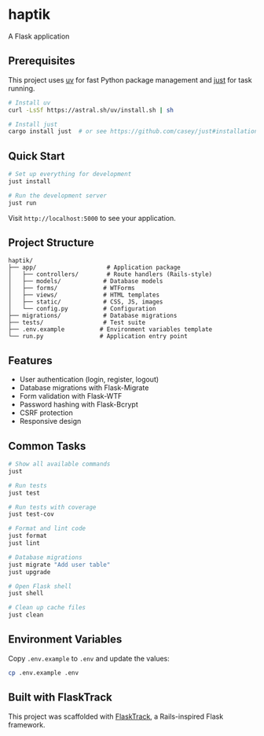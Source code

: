 # haptik

A Flask application

## Prerequisites

This project uses [uv](https://github.com/astral-sh/uv) for fast Python package management and [just](https://github.com/casey/just) for task running.

```bash
# Install uv
curl -LsSf https://astral.sh/uv/install.sh | sh

# Install just
cargo install just  # or see https://github.com/casey/just#installation
```

## Quick Start

```bash
# Set up everything for development
just install

# Run the development server
just run
```

Visit `http://localhost:5000` to see your application.

## Project Structure

```
haptik/
├── app/                    # Application package
│   ├── controllers/        # Route handlers (Rails-style)
│   ├── models/            # Database models
│   ├── forms/             # WTForms
│   ├── views/             # HTML templates
│   ├── static/            # CSS, JS, images
│   └── config.py          # Configuration
├── migrations/            # Database migrations
├── tests/                 # Test suite
├── .env.example          # Environment variables template
└── run.py                # Application entry point
```

## Features

- User authentication (login, register, logout)
- Database migrations with Flask-Migrate
- Form validation with Flask-WTF
- Password hashing with Flask-Bcrypt
- CSRF protection
- Responsive design

## Common Tasks

```bash
# Show all available commands
just

# Run tests
just test

# Run tests with coverage
just test-cov

# Format and lint code
just format
just lint

# Database migrations
just migrate "Add user table"
just upgrade

# Open Flask shell
just shell

# Clean up cache files
just clean
```

## Environment Variables

Copy `.env.example` to `.env` and update the values:

```bash
cp .env.example .env
```

## Built with FlaskTrack

This project was scaffolded with [FlaskTrack](https://github.com/yourusername/flasktrack), a Rails-inspired Flask framework.